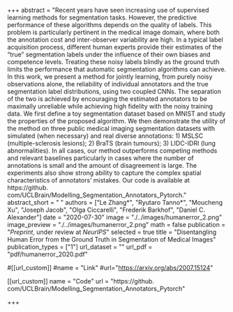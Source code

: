 +++
abstract = "Recent years have seen increasing use of supervised learning methods for segmentation tasks. However, the predictive performance of these algorithms depends on the quality of labels. This problem is particularly pertinent in the medical image domain, where both the annotation cost and inter-observer variability are high. In a typical label acquisition process, different human experts provide their estimates of the “true” segmentation labels under the influence of their own biases and competence levels. Treating these noisy labels blindly as the ground truth limits the performance that automatic segmentation algorithms can achieve. In this work, we present a method for jointly learning, from purely noisy observations alone, the reliability of individual annotators and the true segmentation label distributions, using two coupled CNNs. The separation of the two is achieved by encouraging the estimated annotators to be maximally unreliable while achieving high fidelity with the noisy training data. We first define a toy segmentation dataset based on MNIST and study the properties of the proposed algorithm. We then demonstrate the utility of the method on three public medical imaging segmentation datasets with simulated (when necessary) and real diverse annotations: 1) MSLSC (multiple-sclerosis lesions); 2) BraTS (brain tumours); 3) LIDC-IDRI (lung abnormalities). In all cases, our method outperforms competing methods and relevant baselines particularly in cases where the number of annotations is small and the amount of disagreement is large. The experiments also show strong ability to capture the complex spatial characteristics of annotators’ mistakes. Our code is available at https://github. com/UCLBrain/Modelling_Segmentation_Annotators_Pytorch."
abstract_short = " "
authors = ["Le Zhang&ast;", "Ryutaro Tanno&ast;", "Moucheng Xu", "Joseph Jacob", "Olga Ciccarelli", "Frederik Barkhof",  "Daniel C. Alexander"]
date = "2020-07-30"
image = "./../images/humanerror_2.png"
image_preview = "./../images/humanerror_2.png"
math = false
publication = "*Preprint*, under review at *NeurIPS*"
selected = true
title = "Disentangling Human Error from the Ground Truth in Segmentation of Medical Images"
publication_types = ["1"]
url_dataset = ""
url_pdf = "pdf/humanerror_2020.pdf"

#[[url_custom]]
#name = "Link"
#url="https://arxiv.org/abs/2007.15124"

[[url_custom]]
name = "Code"
url = "https://github. com/UCLBrain/Modelling_Segmentation_Annotators_Pytorch"

+++
